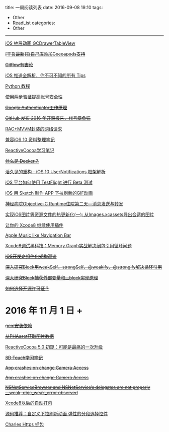 title: 一周阅读列表
date: 2016-09-08 19:10
tags:
  - Other
  - ReadList
categories:
  - Other
---

[iOS 抽屉动画 GCDrawerTableView](https://github.com/Yuzeyang/GCDrawerTableView)

~~[[干货最新]将自己库添加Cocoapods支持](http://www.jianshu.com/p/489520b69d8b)~~

~~[Gitflow有害论](http://insights.thoughtworkers.org/gitflow-consider-harmful/)~~

<!-- More -->

[iOS 推送全解析，你不可不知的所有 Tips](http://www.jianshu.com/p/e9c313df746f)

[Python 教程](http://www.liaoxuefeng.com/wiki/0014316089557264a6b348958f449949df42a6d3a2e542c000)

~~[使用两步验证提高账号安全性](https://imququ.com/post/about-two-factor-authentication.html)~~

~~[Google Authenticator工作原理](http://blog.uouo123.com/post/379.html)~~

~~[GitHub 发布 2016 年开源报告，代号章鱼猫](https://www.oschina.net/news/77203/github-octoverse-2016?from=20160918)~~

[RAC+MVVM封装的网络请求](http://www.jianshu.com/p/4c32b6c0933a)

[兼容iOS 10 资料整理笔记](http://www.jianshu.com/p/0cc7aad638d9)

[ReactiveCocoa学习笔记](http://yulingtianxia.com/blog/2014/07/29/reactivecocoa/)

~~[什么是 Docker？](http://docs.daocloud.io/faq/what-is-docker)~~

[活久见的重构 - iOS 10 UserNotifications 框架解析](https://onevcat.com/2016/08/notification/)

[iOS 平台如何使用 TestFlight 进行 Beta 测试](https://blog.coding.net/blog/ios-testFlight)

[iOS 用 Sketch 制作 APP 下拉刷新的GIF动画](http://www.jianshu.com/p/45022427cf96)

[神经病院Objective-C Runtime住院第二天—消息发送与转发](http://www.jianshu.com/p/4d619b097e20)

[实现iOS图片等资源文件的热更新化(一): 从Images.xcassets导出合适的图片](https://segmentfault.com/a/1190000006945238)

[让你的 Xcode8 继续使用插件](http://vongloo.me/2016/09/10/Make-Your-Xcode8-Great-Again/)

[Apple Music like Navigation Bar](https://blog.austinchou.com/apple-music-like-navigation-bar/)

[Xcode8调试黑科技：Memory Graph实战解决闭包引用循环问题](http://mp.weixin.qq.com/s?__biz=MjM5OTM0MzIwMQ==&mid=2652547715&idx=1&sn=90e8ce31c601ab51c4548cb27fae5c1e&chksm=bcd2ef8d8ba5669bfbe2b950700344b741c7e2b68bfb87ae6986b77c423e2f2e600b6242a8cb&mpshare=1&scene=1&srcid=10191JHYTViYuJpI8EDCAUH6#rd)

~~[iOS开发之组件化架构漫谈](http://www.jianshu.com/p/67a6004f6930)~~

~~[深入研究Block用weakSelf、strongSelf、@weakify、@strongify解决循环引用](http://gold.xitu.io/post/57ccac1ac4c97100543b4761)~~

~~[深入研究Block捕获外部变量和__block实现原理](http://www.jianshu.com/p/ee9756f3d5f6)~~

~~[如何选择开源许可证？](http://www.ruanyifeng.com/blog/2011/05/how_to_choose_free_software_licenses.html)~~

# 2016 年 11 月 1 日 + 

~~[gem安装依赖](https://github.com/qiniu/ruby-sdk/issues/134)~~

~~[从PHAsset获取图片数据](http://happenroc.github.io/blog/2016/01/23/get-image-from-phasset/)~~

[ReactiveCocoa 5.0 初窥：可能是最痛的一次升级](http://www.jianshu.com/p/783731cb9456)

~~[3D Touch学习笔记](http://www.jianshu.com/p/c5b70a65f4b8)~~

~~[App crashes on change Camera Access](http://stackoverflow.com/questions/26115265/app-crashes-on-enabling-camera-access-from-settings-ios-8/)~~

~~[App crashes on change Camera Access](http://stackoverflow.com/questions/25611537/how-to-detect-changes-to-phauthorizationstatus)~~

~~[NSNetServiceBrowser and NSNetService’s delegates are not properly __weak, objc_weak_error observed](http://openradar.appspot.com/28943305)~~

[Xcode8以后的自动打包](https://fight4j.github.io/2016/11/21/xcodebuild/)

[源码推荐：自定义下拉刷新动画 弹性的分段选择控件](http://mp.weixin.qq.com/s?__biz=MjM5OTM0MzIwMQ==&mid=2652547894&idx=1&sn=5ad4710b4bba0dc7c7c6f6fd7c3fcfd4&chksm=bcd2ee388ba5672ea315bdfc28f46abe143b5ab51f14288b7bb0dd8633ec313ad14bec07562b&mpshare=1&scene=23&srcid=11262lQoDMtMHr6g73xHbAZk#rd)

[Charles Https 抓包](http://www.yangshebing.com/2016/11/13/iOS%E5%BC%80%E5%8F%91%E6%8A%93%E5%8C%85%E5%B7%A5%E5%85%B7%E4%B9%8BCharles%E4%BD%BF%E7%94%A8/)
